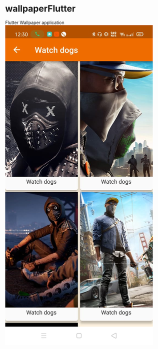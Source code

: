 # wallpaperFlutter
Flutter Wallpaper application
![](https://github.com/rvvarasdiya/wallpaperFlutter/blob/master/photos/WhatsApp%20Image%202020-06-01%20at%2000.31.02%20(1).jpeg)


